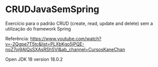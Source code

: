 # CRUDJavaSemSpring

Exercício para o padrão CRUD (create, read, update and delete) sem a utilização do framework Spring

Referência: https://www.youtube.com/watch?v=-2Qgpe7T5tc&list=PLXbKgo5jPQE-noZ7oj9AlQsSXAsRShSVl&ab_channel=CursosKaneChan

Open JDK 18 version 18.0.2
